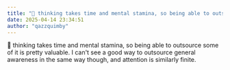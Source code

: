 ```yaml
---
title: "💭 thinking takes time and mental stamina, so being able to outsource some of it..."
date: 2025-04-14 23:34:51
author: "qazzquimby"
---
```


💭 thinking takes time and mental stamina, so being able to outsource some of it is pretty valuable. I can't see a good way to outsource general awareness in the same way though, and attention is similarly finite.